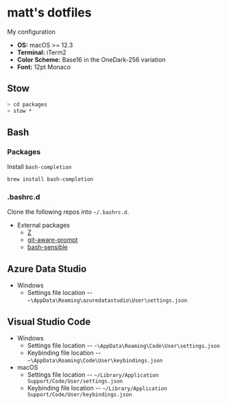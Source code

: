 # matt's dotfiles

My configuration

* __OS:__ macOS >= 12.3
* __Terminal:__ iTerm2
* __Color Scheme:__ Base16 in the OneDark-256 variation
* __Font:__ 12pt Monaco


## Stow

```sh
> cd packages
> stow *
```

## Bash

### Packages

Install `bash-completion`
```sh
brew install bash-completion
```

### .bashrc.d

Clone the following repos into `~/.bashrc.d`.

- External packages
    - [Z](https://github.com/rupa/z)
    - [git-aware-prompt](https://github.com/jimeh/git-aware-prompt)
    - [bash-sensible](https://github.com/mrzool/bash-sensible)


## Azure Data Studio

- Windows
  - Settings file location -- `~\AppData\Roaming\azuredatastudio\User\settings.json`

## Visual Studio Code

- Windows
  - Settings file location -- `~\AppData\Roaming\Code\User\settings.json`
  - Keybinding file location -- `~\AppData\Roaming\Code\User\keybindings.json`
- macOS
  - Settings file location -- `~/Library/Application Support/Code/User/settings.json`
  - Keybinding file location -- `~/Library/Application Support/Code/User/keybindings.json`

